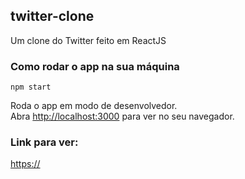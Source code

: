 ## twitter-clone
Um clone do Twitter feito em ReactJS

### Como rodar o app na sua máquina 

`npm start`

Roda o app em modo de desenvolvedor.<br />
Abra [http://localhost:3000](http://localhost:3000) para ver no seu navegador.

### Link para ver:
[https://](https://) 
